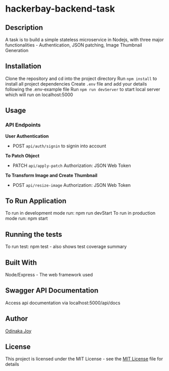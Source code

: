 # hackerbay-backend-task

## Description
A task is to build a simple stateless microservice in Nodejs, with three major functionalities - Authentication, JSON patching, Image Thumbnail Generation

## Installation
Clone the repository and cd into the project directory
Run `npm install` to install all project dependencies
Create `.env` file and add your details following the .env-example file
Run `npm run devServer` to start local server which will run on localhost:5000

## Usage
### API Endpoints

**User Authentication**
- POST `api/auth/signin` to signin into account

**To Patch Object**
- PATCH `api/apply-patch`
Authorization: JSON Web Token

**To Transform Image and Create Thumbnail**
- POST `api/resize-image`
Authorization: JSON Web Token

## To Run Application
To run in development mode run: npm run devStart
To run in production mode run: npm start

## Running the tests
To run test:
npm test - also shows test coverage summary

## Built With
Node/Express - The web framework used

## Swagger API Documentation
Access api documentation via localhost:5000/api/docs

## Author
[Odinaka Joy](http://dinakajoy.com)

## License
This project is licensed under the MIT License - see the [MIT License](https://opensource.org/licenses/MIT) file for details
